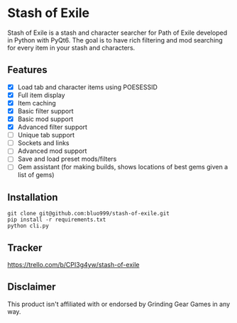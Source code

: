 # Stash of Exile

Stash of Exile is a stash and character searcher for Path of Exile developed in Python with PyQt6. The goal is to have rich filtering and mod searching for every item in your stash and characters.

## Features
- [x] Load tab and character items using POESESSID
- [x] Full item display
- [x] Item caching
- [x] Basic filter support
- [x] Basic mod support
- [x] Advanced filter support
- [ ] Unique tab support
- [ ] Sockets and links
- [ ] Advanced mod support
- [ ] Save and load preset mods/filters
- [ ] Gem assistant (for making builds, shows locations of best gems given a list of gems)

## Installation
```
git clone git@github.com:bluo999/stash-of-exile.git
pip install -r requirements.txt
python cli.py
```

## Tracker
https://trello.com/b/CPI3g4yw/stash-of-exile

## Disclaimer
This product isn't affiliated with or endorsed by Grinding Gear Games in any way.
